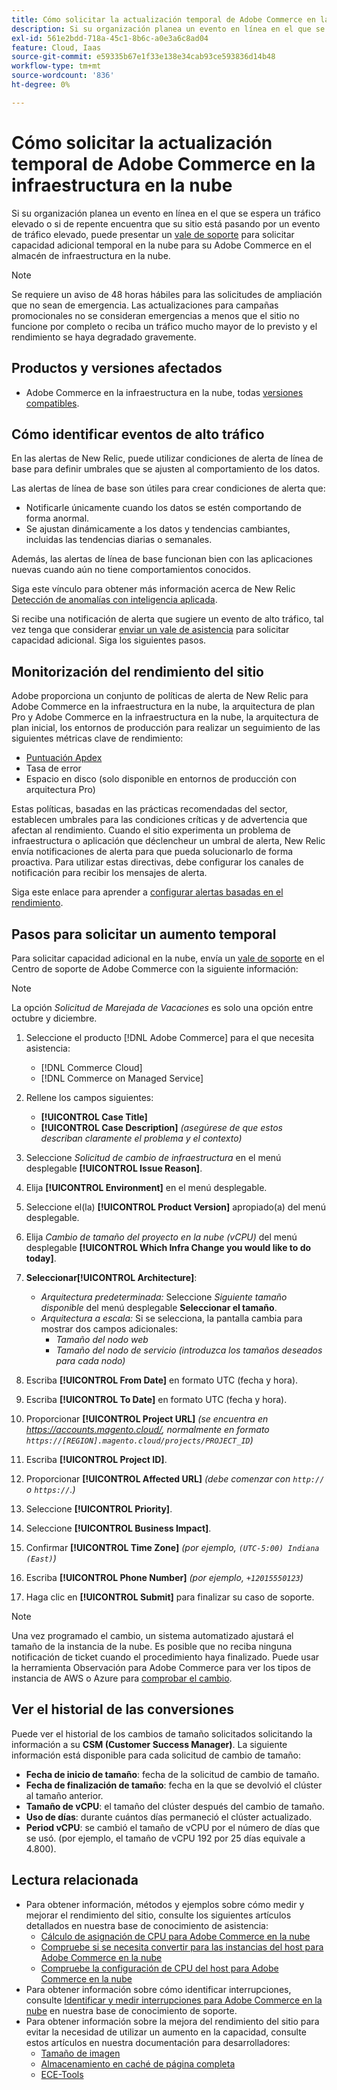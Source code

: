 ```yaml
---
title: Cómo solicitar la actualización temporal de Adobe Commerce en la infraestructura en la nube
description: Si su organización planea un evento en línea en el que se espera un tráfico elevado, o si de repente encuentra que su sitio está pasando por un evento de tráfico elevado, puede presentar un [vale de soporte](/help/help-center-guide/help-center/magento-help-center-user-guide.md#submit-ticket) para solicitar capacidad adicional temporal en la nube para su Adobe Commerce en el almacén de infraestructura en la nube.
exl-id: 561e2bdd-718a-45c1-8b6c-a0e3a6c8ad04
feature: Cloud, Iaas
source-git-commit: e59335b67e1f33e138e34cab93ce593836d14b48
workflow-type: tm+mt
source-wordcount: '836'
ht-degree: 0%

---
```


# Cómo solicitar la actualización temporal de Adobe Commerce en la infraestructura en la nube

Si su organización planea un evento en línea en el que se espera un tráfico elevado o si de repente encuentra que su sitio está pasando por un evento de tráfico elevado, puede presentar un [vale de soporte](/help/help-center-guide/help-center/magento-help-center-user-guide.md#submit-ticket) para solicitar capacidad adicional temporal en la nube para su Adobe Commerce en el almacén de infraestructura en la nube.

>[!NOTE]
>
>Se requiere un aviso de 48 horas hábiles para las solicitudes de ampliación que no sean de emergencia. Las actualizaciones para campañas promocionales no se consideran emergencias a menos que el sitio no funcione por completo o reciba un tráfico mucho mayor de lo previsto y el rendimiento se haya degradado gravemente.

## Productos y versiones afectados

* Adobe Commerce en la infraestructura en la nube, todas [versiones compatibles](https://www.adobe.com/content/dam/cc/en/legal/terms/enterprise/pdfs/Adobe-Commerce-Software-Lifecycle-Policy.pdf).

## Cómo identificar eventos de alto tráfico

En las alertas de New Relic, puede utilizar condiciones de alerta de línea de base para definir umbrales que se ajusten al comportamiento de los datos.

Las alertas de línea de base son útiles para crear condiciones de alerta que:

* Notificarle únicamente cuando los datos se estén comportando de forma anormal.
* Se ajustan dinámicamente a los datos y tendencias cambiantes, incluidas las tendencias diarias o semanales.

Además, las alertas de línea de base funcionan bien con las aplicaciones nuevas cuando aún no tiene comportamientos conocidos.

Siga este vínculo para obtener más información acerca de New Relic [Detección de anomalías con inteligencia aplicada](https://docs.newrelic.com/docs/alerts-applied-intelligence/applied-intelligence/anomaly-detection/anomaly-detection-applied-intelligence/).

Si recibe una notificación de alerta que sugiere un evento de alto tráfico, tal vez tenga que considerar [enviar un vale de asistencia](/docs/commerce-knowledge-base/kb/help-center-guide/magento-help-center-user-guide.html?lang=en#submit-ticket) para solicitar capacidad adicional. Siga los siguientes pasos.

## Monitorización del rendimiento del sitio

Adobe proporciona un conjunto de políticas de alerta de New Relic para Adobe Commerce en la infraestructura en la nube, la arquitectura de plan Pro y Adobe Commerce en la infraestructura en la nube, la arquitectura de plan inicial, los entornos de producción para realizar un seguimiento de las siguientes métricas clave de rendimiento:

* [Puntuación Apdex](https://docs.newrelic.com/docs/apm/new-relic-apm/apdex/apdex-measure-user-satisfaction)
* Tasa de error
* Espacio en disco (solo disponible en entornos de producción con arquitectura Pro)

Estas políticas, basadas en las prácticas recomendadas del sector, establecen umbrales para las condiciones críticas y de advertencia que afectan al rendimiento. Cuando el sitio experimenta un problema de infraestructura o aplicación que déclencheur un umbral de alerta, New Relic envía notificaciones de alerta para que pueda solucionarlo de forma proactiva. Para utilizar estas directivas, debe configurar los canales de notificación para recibir los mensajes de alerta.

Siga este enlace para aprender a [configurar alertas basadas en el rendimiento](/docs/commerce-cloud-service/user-guide/monitor/new-relic.html#monitor-performance-with-managed-alerts).

## Pasos para solicitar un aumento temporal

Para solicitar capacidad adicional en la nube, envía un [vale de soporte](/help/help-center-guide/help-center/magento-help-center-user-guide.md#submit-ticket) en el Centro de soporte de Adobe Commerce con la siguiente información:

>[!NOTE]
>
>La opción *Solicitud de Marejada de Vacaciones* es solo una opción entre octubre y diciembre.

1. Seleccione el producto [!DNL Adobe Commerce] para el que necesita asistencia:
   * [!DNL Commerce Cloud]
   * [!DNL Commerce on Managed Service]

1. Rellene los campos siguientes:
   * **[!UICONTROL Case Title]**
   * **[!UICONTROL Case Description]** *(asegúrese de que estos describan claramente el problema y el contexto)*

1. Seleccione *Solicitud de cambio de infraestructura* en el menú desplegable **[!UICONTROL Issue Reason]**.

1. Elija **[!UICONTROL Environment]** en el menú desplegable.

1. Seleccione el(la) **[!UICONTROL Product Version]** apropiado(a) del menú desplegable.

1. Elija *Cambio de tamaño del proyecto en la nube (vCPU)* del menú desplegable **[!UICONTROL Which Infra Change you would like to do today]**.

1. **Seleccionar[!UICONTROL Architecture]**:
   * *Arquitectura predeterminada:* Seleccione *Siguiente tamaño disponible* del menú desplegable **Seleccionar el tamaño**.
   * *Arquitectura a escala:* Si se selecciona, la pantalla cambia para mostrar dos campos adicionales:
      * *Tamaño del nodo web*
      * *Tamaño del nodo de servicio* *(introduzca los tamaños deseados para cada nodo)*

1. Escriba **[!UICONTROL From Date]** en formato UTC (fecha y hora).

1. Escriba **[!UICONTROL To Date]** en formato UTC (fecha y hora).

1. Proporcionar **[!UICONTROL Project URL]** *(se encuentra en https://accounts.magento.cloud/, normalmente en formato `https://[REGION].magento.cloud/projects/PROJECT_ID`)*

1. Escriba **[!UICONTROL Project ID]**.

1. Proporcionar **[!UICONTROL Affected URL]** *(debe comenzar con `http://` o `https://`.)*

1. Seleccione **[!UICONTROL Priority]**.

1. Seleccione **[!UICONTROL Business Impact]**.

1. Confirmar **[!UICONTROL Time Zone]** *(por ejemplo, `(UTC-5:00) Indiana (East)`)*

1. Escriba **[!UICONTROL Phone Number]** *(por ejemplo, `+12015550123`)*

1. Haga clic en **[!UICONTROL Submit]** para finalizar su caso de soporte.

>[!NOTE]
>
>Una vez programado el cambio, un sistema automatizado ajustará el tamaño de la instancia de la nube. Es posible que no reciba ninguna notificación de ticket cuando el procedimiento haya finalizado. Puede usar la herramienta Observación para Adobe Commerce para ver los tipos de instancia de AWS o Azure para [comprobar el cambio](/help/how-to/general/check-vcpu-using-observation-for-adobe-commerce.md).

## Ver el historial de las conversiones

Puede ver el historial de los cambios de tamaño solicitados solicitando la información a su **CSM (Customer Success Manager)**.
La siguiente información está disponible para cada solicitud de cambio de tamaño:

* **Fecha de inicio de tamaño**: fecha de la solicitud de cambio de tamaño.
* **Fecha de finalización de tamaño**: fecha en la que se devolvió el clúster al tamaño anterior.
* **Tamaño de vCPU**: el tamaño del clúster después del cambio de tamaño.
* **Uso de días**: durante cuántos días permaneció el clúster actualizado.
* **Period vCPU**: se cambió el tamaño de vCPU por el número de días que se usó. (por ejemplo, el tamaño de vCPU 192 por 25 días equivale a 4.800).


## Lectura relacionada

* Para obtener información, métodos y ejemplos sobre cómo medir y mejorar el rendimiento del sitio, consulte los siguientes artículos detallados en nuestra base de conocimiento de asistencia:
   * [Cálculo de asignación de CPU para Adobe Commerce en la nube](/docs/commerce-knowledge-base/kb/how-to/magento-commerce-cloud-cpu-allocation-calculation.html)
   * [Compruebe si se necesita convertir para las instancias del host para Adobe Commerce en la nube](/docs/commerce-knowledge-base/kb/how-to/magento-commerce-cloud-check-if-upsize-for-hosts-instances-is-needed.html)
   * [Compruebe la configuración de CPU del host para Adobe Commerce en la nube](/docs/commerce-knowledge-base/kb/how-to/magento-commerce-cloud-check-hosts-cpu-configuration.html)
* Para obtener información sobre cómo identificar interrupciones, consulte [Identificar y medir interrupciones para Adobe Commerce en la nube](/docs/commerce-knowledge-base/kb/how-to/how-to-identify-outages.html) en nuestra base de conocimiento de soporte.
* Para obtener información sobre la mejora del rendimiento del sitio para evitar la necesidad de utilizar un aumento en la capacidad, consulte estos artículos en nuestra documentación para desarrolladores:
   * [Tamaño de imagen](/docs/commerce-admin/catalog/products/digital-assets/product-image-config.html#product-image-resizing)
   * [Almacenamiento en caché de página completa](/docs/commerce-admin/systems/tools/cache-management.html#full-page-caching)
   * [ECE-Tools](/docs/commerce-cloud-service/user-guide/dev-tools/ece-tools/package-overview.html)
